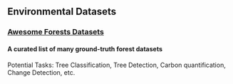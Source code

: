 ## Environmental Datasets


### [Awesome Forests Datasets](https://github.com/blutjens/awesome-forests)
#### A curated list of many ground-truth forest datasets 
Potential Tasks: Tree Classification, Tree Detection, Carbon quantification, Change Detection, etc.
